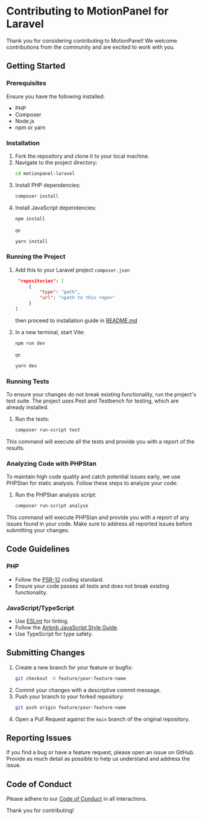 # Contributing to MotionPanel for Laravel

Thank you for considering contributing to MotionPanel! We welcome contributions from the community and are excited to work with you.

## Getting Started

### Prerequisites

Ensure you have the following installed:

- PHP
- Composer
- Node.js
- npm or yarn

### Installation

1. Fork the repository and clone it to your local machine.
2. Navigate to the project directory:
   ```sh
   cd motionpanel-laravel
   ```
3. Install PHP dependencies:
   ```sh
   composer install
   ```
4. Install JavaScript dependencies:
   ```sh
   npm install
   ```
   or
   ```sh
   yarn install
   ```

### Running the Project

1. Add this to your Laravel project `composer.json`

   ```json
    "repositories": [
        {
            "type": "path",
            "url": "<path to this repo>"
        }
   ]
   ```

   then proceed to installation guide in [README.md](README.md)

2. In a new terminal, start Vite:
   ```sh
   npm run dev
   ```
   or
   ```sh
   yarn dev
   ```

### Running Tests

To ensure your changes do not break existing functionality, run the project's test suite. The project uses Pest and Testbench for testing, which are already installed.

1. Run the tests:

   ```sh
   composer run-script test
   ```

This command will execute all the tests and provide you with a report of the results.

### Analyzing Code with PHPStan

To maintain high code quality and catch potential issues early, we use PHPStan for static analysis. Follow these steps to analyze your code:

1. Run the PHPStan analysis script:
   ```sh
   composer run-script analyse
   ```

This command will execute PHPStan and provide you with a report of any issues found in your code. Make sure to address all reported issues before submitting your changes.

## Code Guidelines

### PHP

- Follow the [PSR-12](https://www.php-fig.org/psr/psr-12/) coding standard.
- Ensure your code passes all tests and does not break existing functionality.

### JavaScript/TypeScript

- Use [ESLint](https://eslint.org/) for linting.
- Follow the [Airbnb JavaScript Style Guide](https://github.com/airbnb/javascript).
- Use TypeScript for type safety.

## Submitting Changes

1. Create a new branch for your feature or bugfix:
   ```sh
   git checkout -b feature/your-feature-name
   ```
2. Commit your changes with a descriptive commit message.
3. Push your branch to your forked repository:
   ```sh
   git push origin feature/your-feature-name
   ```
4. Open a Pull Request against the `main` branch of the original repository.

## Reporting Issues

If you find a bug or have a feature request, please open an issue on GitHub. Provide as much detail as possible to help us understand and address the issue.

## Code of Conduct

Please adhere to our [Code of Conduct](CODE_OF_CONDUCT.md) in all interactions.

Thank you for contributing!
